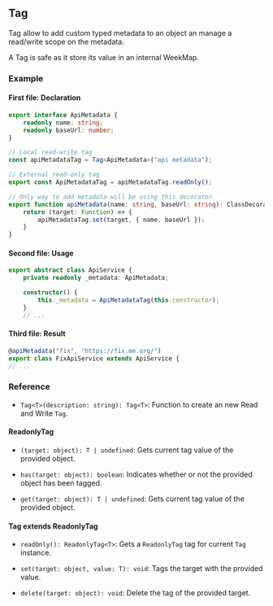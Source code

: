 ## Tag<T>

Tag allow to add custom typed metadata to an object an manage a read/write scope on the metadata.

A Tag is safe as it store its value in an internal WeekMap.

### Example

#### First file: Declaration

```typescript
export interface ApiMetadata {
    readonly name: string;
    readonly baseUrl: number;
}

// Local read-write tag
const apiMetadataTag = Tag<ApiMetadata>("api metadata");

// External read-only tag
export const ApiMetadataTag = apiMetadataTag.readOnly();

// Only way to add metadata will be using this decorator
export function apiMetadata(name: string, baseUrl: string): ClassDecorator {
    return (target: Function) => {
        apiMetadataTag.set(target, { name, baseUrl });
    }
}
```

#### Second file: Usage

```typescript
export abstract class ApiService {
    private readonly _metadata: ApiMetadata;

    constructor() {
        this._metadata = ApiMetadataTag(this.constructor);
    }
    // ...
```

#### Third file: Result

```typescript
@apiMetadata("fix", "https://fix.me.org/")
export class FixApiService extends ApiService {
// ...
```

### Reference

- `Tag<T>(description: string): Tag<T>`:
Function to create an new Read and Write `Tag`.

#### ReadonlyTag<T>
- `(target: object): T | undefined`:
Gets current tag value of the provided object.
- `has(target: object): boolean`:
Indicates whether or not the provided object has been tagged.

- `get(target: object): T | undefined`:
Gets current tag value of the provided object.

#### Tag<T> extends ReadonlyTag<T>

- `readOnly(): ReadonlyTag<T>`:
Gets a `ReadonlyTag` tag for current `Tag` instance.

- `set(target: object, value: T): void`:
Tags the target with the provided value.

- `delete(target: object): void`:
Delete the tag of the provided target.